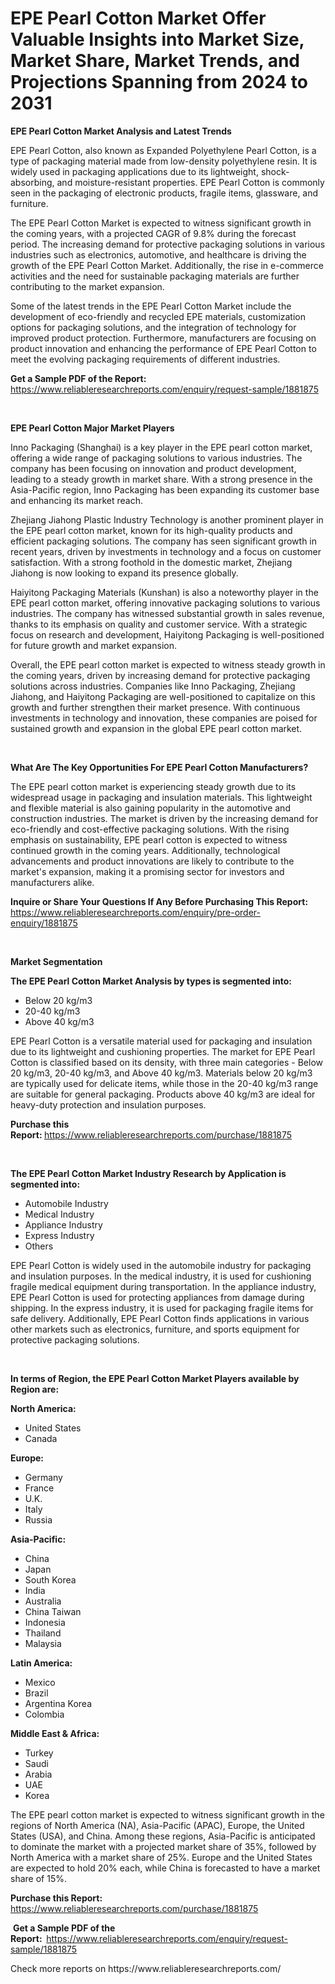 <p><h1>EPE Pearl Cotton Market Offer Valuable Insights into Market Size, Market Share, Market Trends, and Projections Spanning from 2024 to 2031</h1></p><p><strong>EPE Pearl Cotton Market Analysis and Latest Trends</strong></p>
<p><p>EPE Pearl Cotton, also known as Expanded Polyethylene Pearl Cotton, is a type of packaging material made from low-density polyethylene resin. It is widely used in packaging applications due to its lightweight, shock-absorbing, and moisture-resistant properties. EPE Pearl Cotton is commonly seen in the packaging of electronic products, fragile items, glassware, and furniture.</p><p>The EPE Pearl Cotton Market is expected to witness significant growth in the coming years, with a projected CAGR of 9.8% during the forecast period. The increasing demand for protective packaging solutions in various industries such as electronics, automotive, and healthcare is driving the growth of the EPE Pearl Cotton Market. Additionally, the rise in e-commerce activities and the need for sustainable packaging materials are further contributing to the market expansion.</p><p>Some of the latest trends in the EPE Pearl Cotton Market include the development of eco-friendly and recycled EPE materials, customization options for packaging solutions, and the integration of technology for improved product protection. Furthermore, manufacturers are focusing on product innovation and enhancing the performance of EPE Pearl Cotton to meet the evolving packaging requirements of different industries.</p></p>
<p><strong>Get a Sample PDF of the Report:&nbsp;</strong> <a href="https://www.reliableresearchreports.com/enquiry/request-sample/1881875">https://www.reliableresearchreports.com/enquiry/request-sample/1881875</a></p>
<p>&nbsp;</p>
<p><strong>EPE Pearl Cotton Major Market Players</strong></p>
<p><p>Inno Packaging (Shanghai) is a key player in the EPE pearl cotton market, offering a wide range of packaging solutions to various industries. The company has been focusing on innovation and product development, leading to a steady growth in market share. With a strong presence in the Asia-Pacific region, Inno Packaging has been expanding its customer base and enhancing its market reach.</p><p>Zhejiang Jiahong Plastic Industry Technology is another prominent player in the EPE pearl cotton market, known for its high-quality products and efficient packaging solutions. The company has seen significant growth in recent years, driven by investments in technology and a focus on customer satisfaction. With a strong foothold in the domestic market, Zhejiang Jiahong is now looking to expand its presence globally.</p><p>Haiyitong Packaging Materials (Kunshan) is also a noteworthy player in the EPE pearl cotton market, offering innovative packaging solutions to various industries. The company has witnessed substantial growth in sales revenue, thanks to its emphasis on quality and customer service. With a strategic focus on research and development, Haiyitong Packaging is well-positioned for future growth and market expansion.</p><p>Overall, the EPE pearl cotton market is expected to witness steady growth in the coming years, driven by increasing demand for protective packaging solutions across industries. Companies like Inno Packaging, Zhejiang Jiahong, and Haiyitong Packaging are well-positioned to capitalize on this growth and further strengthen their market presence. With continuous investments in technology and innovation, these companies are poised for sustained growth and expansion in the global EPE pearl cotton market.</p></p>
<p>&nbsp;</p>
<p><strong>What Are The Key Opportunities For EPE Pearl Cotton Manufacturers?</strong></p>
<p><p>The EPE pearl cotton market is experiencing steady growth due to its widespread usage in packaging and insulation materials. This lightweight and flexible material is also gaining popularity in the automotive and construction industries. The market is driven by the increasing demand for eco-friendly and cost-effective packaging solutions. With the rising emphasis on sustainability, EPE pearl cotton is expected to witness continued growth in the coming years. Additionally, technological advancements and product innovations are likely to contribute to the market's expansion, making it a promising sector for investors and manufacturers alike.</p></p>
<p><strong>Inquire or Share Your Questions If Any Before Purchasing This Report:</strong> <a href="https://www.reliableresearchreports.com/enquiry/pre-order-enquiry/1881875">https://www.reliableresearchreports.com/enquiry/pre-order-enquiry/1881875</a></p>
<p>&nbsp;</p>
<p><strong>Market Segmentation</strong></p>
<p><strong>The EPE Pearl Cotton Market Analysis by types is segmented into:</strong></p>
<p><ul><li>Below 20 kg/m3</li><li>20-40 kg/m3</li><li>Above 40 kg/m3</li></ul></p>
<p><p>EPE Pearl Cotton is a versatile material used for packaging and insulation due to its lightweight and cushioning properties. The market for EPE Pearl Cotton is classified based on its density, with three main categories - Below 20 kg/m3, 20-40 kg/m3, and Above 40 kg/m3. Materials below 20 kg/m3 are typically used for delicate items, while those in the 20-40 kg/m3 range are suitable for general packaging. Products above 40 kg/m3 are ideal for heavy-duty protection and insulation purposes.</p></p>
<p><strong>Purchase this Report:&nbsp;</strong><a href="https://www.reliableresearchreports.com/purchase/1881875">https://www.reliableresearchreports.com/purchase/1881875</a></p>
<p>&nbsp;</p>
<p><strong>The EPE Pearl Cotton Market Industry Research by Application is segmented into:</strong></p>
<p><ul><li>Automobile Industry</li><li>Medical Industry</li><li>Appliance Industry</li><li>Express Industry</li><li>Others</li></ul></p>
<p><p>EPE Pearl Cotton is widely used in the automobile industry for packaging and insulation purposes. In the medical industry, it is used for cushioning fragile medical equipment during transportation. In the appliance industry, EPE Pearl Cotton is used for protecting appliances from damage during shipping. In the express industry, it is used for packaging fragile items for safe delivery. Additionally, EPE Pearl Cotton finds applications in various other markets such as electronics, furniture, and sports equipment for protective packaging solutions.</p></p>
<p>&nbsp;</p>
<p><strong>In terms of Region, the EPE Pearl Cotton Market Players available by Region are:</strong></p>
<p>
    <p> <strong> North America: </strong>
        <ul>
            <li>United States</li>
            <li>Canada</li>
        </ul>
        </p> 
    <p> <strong> Europe: </strong>
        <ul>
            <li>Germany</li>
            <li>France</li>
            <li>U.K.</li>
            <li>Italy</li>
            <li>Russia</li>
        </ul>
        </p> 
    <p> <strong> Asia-Pacific: </strong>
        <ul>
            <li>China</li>
            <li>Japan</li>
            <li>South Korea</li>
            <li>India</li>
            <li>Australia</li>
            <li>China Taiwan</li>
            <li>Indonesia</li>
            <li>Thailand</li>
            <li>Malaysia</li>
        </ul>
        </p> 
    <p> <strong> Latin America: </strong>
        <ul>
            <li>Mexico</li>
            <li>Brazil</li>
            <li>Argentina Korea</li>
            <li>Colombia</li>
        </ul>
        </p> 
    <p> <strong> Middle East & Africa: </strong>
        <ul>
            <li>Turkey</li>
            <li>Saudi</li>
            <li>Arabia</li>
            <li>UAE</li>
            <li>Korea</li>
        </ul>
    </p>
    </p>
<p><p>The EPE pearl cotton market is expected to witness significant growth in the regions of North America (NA), Asia-Pacific (APAC), Europe, the United States (USA), and China. Among these regions, Asia-Pacific is anticipated to dominate the market with a projected market share of 35%, followed by North America with a market share of 25%. Europe and the United States are expected to hold 20% each, while China is forecasted to have a market share of 15%.</p></p>
<p><strong>Purchase this Report: </strong><a href="https://www.reliableresearchreports.com/purchase/1881875">https://www.reliableresearchreports.com/purchase/1881875</a></p>
<p>&nbsp;<strong>Get a Sample PDF of the Report:&nbsp;&nbsp;</strong><a href="https://www.reliableresearchreports.com/enquiry/request-sample/1881875">https://www.reliableresearchreports.com/enquiry/request-sample/1881875</a></p>
<p><strong></strong></p>
<p>Check more reports on https://www.reliableresearchreports.com/</p>